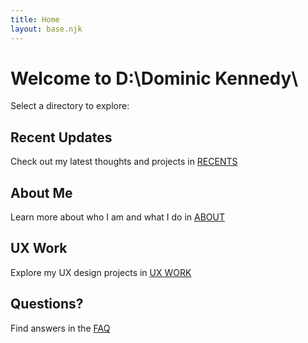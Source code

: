 ```yaml
---
title: Home
layout: base.njk
---
```


# Welcome to D:\Dominic Kennedy\

Select a directory to explore:

## Recent Updates
Check out my latest thoughts and projects in [RECENTS](/blog/index.html)

## About Me
Learn more about who I am and what I do in [ABOUT](/about.html)

## UX Work
Explore my UX design projects in [UX WORK](/ux-work/index.html)

## Questions?
Find answers in the [FAQ](/faq.html) 